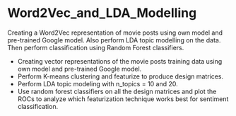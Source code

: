# Word2Vec_and_LDA_Modelling
Creating a Word2Vec representation of movie posts using own model and pre-trained Google model. Also perform LDA topic modelling on the data. Then perform classification using Random Forest classifiers.

- Creating vector representations of the movie posts training data using own model and pre-trained Google model.
- Perform K-means clustering and featurize to produce design matrices.
- Perform LDA topic modeling with n_topics = 10 and 20.
- Use random forest classifiers on all the design matrices and plot the ROCs to analyze which featurization technique works best for sentiment classification.
